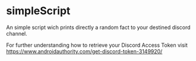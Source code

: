 # simpleScript
An simple script wich prints directly a random fact to your destined discord channel.

For further understanding how to retrieve your Discord Access Token visit https://www.androidauthority.com/get-discord-token-3149920/
